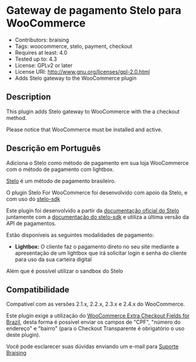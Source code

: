# Gateway de pagamento Stelo para WooCommerce

- Contributors: braising
- Tags: woocommerce, stelo, payment, checkout
- Requires at least: 4.0
- Tested up to: 4.3
- License: GPLv2 or later
- License URI: http://www.gnu.org/licenses/gpl-2.0.html
- Adds Stelo gateway to the WooCommerce plugin

Description
------------

This plugin adds Stelo gateway to WooCommerce with the a checkout method.

Please notice that WooCommerce must be installed and active.

Descrição em Português
-------------

Adiciona o Stelo como método de pagamento em sua loja WooCommerce com o método de pagamento com lightbox.

[Stelo](https://stelo.com.br/) é um método de pagamento brasileiro.

O plugin Stelo For WooCommerce foi desenvolvido com apoio da Stelo, e com uso do [stelo-sdk](https://github.com/gpupo/stelo-sdk)

Este plugin foi desenvolvido a partir da [documentação oficial do Stelo](http://www.stelo.com.br/desenvolvedor/) juntamente com a [documentação do stelo-sdk](http://www.g1mr.com/stelo-sdk/) e utiliza a última versão da API de pagamentos.

Estão disponíveis as seguintes modalidades de pagamento:

- **Lightbox:** O cliente faz o pagamento direto no seu site mediante a apresentação de um lightbox que irá solicitar login e senha do cliente para uso da sua carteira digital

Além que é possível utilizar o sandbox do Stelo

Compatibilidade
----------------

Compatível com as versões 2.1.x, 2.2.x, 2.3.x e 2.4.x do WooCommerce.

Este plugin exige a utilização do [WooCommerce Extra Checkout Fields for Brazil](http://wordpress.org/plugins/woocommerce-extra-checkout-fields-for-brazil/), desta forma é possível enviar os campos de "CPF", "número do endereço" e "bairro" (para o Checkout Transparente é obrigatório o uso deste plugin).

Você pode esclarecer suas dúvidas enviando um e-mail para [Suporte Braising](mailto:contato@braising.com.br)
